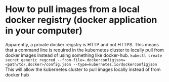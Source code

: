 # How to pull images from a local docker registry (docker application in your computer)
Apparently, a private docker reigstry is HTTP and not HTTPS. This means that a command line is required in the
kubernetes cluster to locally pull from docker images instead of using something like docker-hub.
```kubectl create secret generic regcred --from-file=.dockerconfigjson=<path/to/.docker>/config.json --type=kubernetes.io/dockerconfigjson```
This will allow the kubernetes cluster to pull images locally instead of from docker hub
